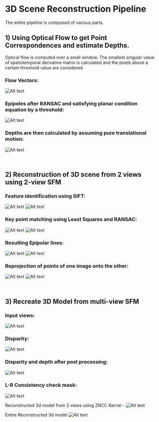 # 3D Scene Reconstruction Pipeline

The entire pipeline is composed of various parts.

## 1) Using Optical Flow to get Point Correspondences and estimate Depths.

Optical flow is computed over a small window. The smallest singular value of spatiotemporal derivative matrix is calculated and the pixels above a certain threshold value are considered. 

### **Flow Vectors:** <br/>
![Alt text](output/opticalflow/flow_10.png)

### **Epipoles after RANSAC and satisfying planar condition equation by a threshold:**  <br/>
![Alt text](output/opticalflow/epipole_10.png)

### **Depths are then calculated by assuming pure translational motion:**  <br/>
![Alt text](output/opticalflow/depth_10.png)

<br/>

## 2) Reconstruction of 3D scene from 2 views using 2-view SFM

### **Feature identification using SIFT**:
![Alt text](output/2viewSFM/sift_features_in_left_image.png)
![Alt text](output/2viewSFM/sift_features_in_right_image.png)

### **Key point matching using Least Squares and RANSAC**:
![Alt text](output/2viewSFM/lse_matches.png)
![Alt text](output/2viewSFM/ransac_matches.png)

### **Resulting Epipolar lines**:
![Alt text](output/2viewSFM/epipoles_left_image.png)
![Alt text](output/2viewSFM/epipoles_right_image.png)

### **Reprojection of points of one image onto the other**:
![Alt text](output/2viewSFM/reprojection_left_image.png)
![Alt text](output/2viewSFM/reprojection_right_image.png)

<br/>

## 3) Recreate 3D Model from multi-view SFM

### **Input views**: <br/>
![Alt text](output/multiviewSFM/input_images.png)

### **Disparity**: <br/>
![Alt text](output/multiviewSFM/disparity.png)

### **Disparity and depth after post processing**: <br/>
![Alt text](output/multiviewSFM/disparity_after_postprocessing.png)

### **L-R Consistency check mask**: <br/>
![Alt text](output/multiviewSFM/lr_consistency_check.png)

Reconstructed 3d model from 2 views using ZNCC Kernel -
![Alt text](output/multiviewSFM/zncc.png)

Entire Reconstructed 3d model
![Alt text](output/multiviewSFM/fullView.png)
